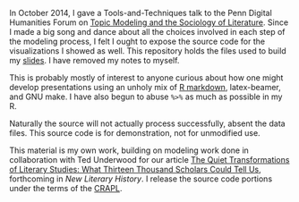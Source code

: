 In October 2014, I gave a Tools-and-Techniques talk to the Penn Digital Humanities Forum on [Topic Modeling and the Sociology of Literature](http://humanities.sas.upenn.edu/14-15/dhf_goldstone.shtml). Since I made a big song and dance about all the choices involved in each step of the modeling process, I felt I ought to expose the source code for the visualizations I showed as well. This repository holds the files used to build my [slides](http://andrewgoldstone.com/penn2014/slides.pdf). I have removed my notes to myself.

This is probably mostly of interest to anyone curious about how one might develop presentations using an unholy mix of [R markdown](http://rmarkdown.rstudio.com/), latex-beamer, and GNU make. I have also begun to abuse `%>%` as much as possible in my R. 

Naturally the source will not actually process successfully, absent the data files. This source code is for demonstration, not for unmodified use.

This material is my own work, building on modeling work done in collaboration with Ted Underwood for our article [The Quiet Transformations of Literary Studies: What Thirteen Thousand Scholars Could Tell Us](http://dx.doi.org/doi:10.7282/T3222RZT), forthcoming in *New Literary History*.  I release the source code portions under the terms of the [CRAPL](http://matt.might.net/articles/crapl/CRAPL-LICENSE.txt).

